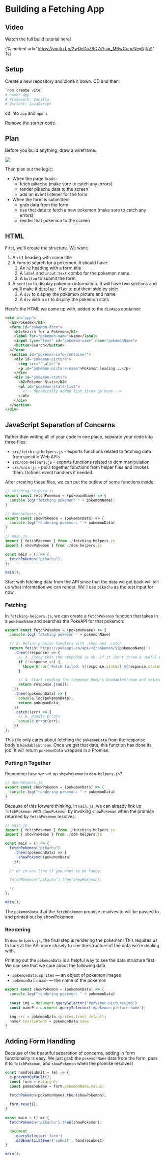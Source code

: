 # Building a Fetching App

## Video

Watch the full build tutorial here!

{% embed url="https://youtu.be/2wDeDaZ8C7c?si=_M6wCuncNeyNj1aY" %}

## Setup

Create a new repository and clone it down. CD and then:

```sh
`npm create vite`
# name: app
# Framework: Vanilla
# Variant: JavaScript
```

cd into `app` and `npm i`

Remove the starter code.

## Plan

Before you build anything, draw a wireframe:

![](../fullstack-curriculum/mod-3-async/pokedex-wireframe.svg)

Then plan out the logic:

* When the page loads:
  * fetch pikachu (make sure to catch any errors)
  * render pikachu data to the screen
  * add an event listener for the form
* When the form is submitted:
  * grab data from the form
  * use that data to fetch a new pokemon (make sure to catch any errors)
  * render that pokemon to the screen

## HTML

First, we'll create the structure. We want:

1. An `h1` heading with some title
2. A `form` to search for a pokemon. It should have:
   1. An `h2` heading with a form title
   2. A `label` and `input:text` combo for the pokemon name.
   3. A `button` to submit the form
3. A `section` to display pokemon information. It will have two sections and we'll make it `display: flex` to put them side by side:
   1. A `div` to display the pokemon picture and name
   2. A `div` with a `ul` to display the pokemon stats

Here's the HTML we came up with, added to the `div#app` container:

```html
<div id="app">
  <h1>Pokedex</h1>
  <form id="pokemon-form">
    <h2>Search for a Pokemon</h2>
    <label for="pokemon-name">Name</label>
    <input type="text" id="pokemon-name" name="pokemonName">
    <button>Search</button>
  </form>
  <section id="pokemon-info-container">
    <div id="pokemon-picture">
      <img src="" alt="">
      <p id="pokemon-picture-name">Pokemon loading...</p>
    </div>
    <div id="pokemon-stats">
      <h2>Pokemon Stats</h2>
      <ul id="pokemon-stats-list">
        <!-- dynamically added list items go here -->
      </ul>
    </div>
  </section>
</div>
```

## JavaScript Separation of Concerns

Rather than writing all of your code in one place, separate your code into three files:

* `src/fetching-helpers.js` - exports functions related to fetching data from specific Web APIs
* `src/dom-helpers.js` - exports functions related to dom manipulation
* `src/main.js` - pulls together functions from helper files and invokes them. Defines event handlers if needed.

After creating these files, we can put the outline of some functions inside:

```js
// fetching-helpers.js
export const fetchPokemon = (pokemonName) => {
  console.log("fetching pokemon: " + pokemonName);
}

// dom-helpers.js
export const showPokemon = (pokemonData) => {
  console.log("rendering pokemon: " + pokemonData)
}

// main.js
import { fetchPokemon } from ./fetching-helpers.js
import { showPokemon } from ./dom-helpers.js

const main = () => {
  fetchPokemon("pikachu");
};

main();
```

Start with fetching data from the API since that the data we get back will tell us what information we can render. We'll use `pikachu` as the test input for now.

### Fetching

In `fetching-helpers.js`, we can create a `fetchPokemon` function that takes in a `pokemonName` and searches the PokeAPI for that pokemon:

```js
export const fetchPokemon = (pokemonName) => {
  console.log('fetching pokemon ' + pokemonName)

  // 2. Define promise handlers with .then and .catch
  return fetch(`https://pokeapi.co/api/v2/pokemon/${pokemonName}`)
    .then((response) => {
      // 3. Check that the response is ok. If it isn't throw a useful error.
      if (!response.ok) {
        throw Error(`Fetch failed. ${response.status} ${response.statusText}`)
      }

      // 4. Start reading the response body's ReadableStream and return the promise
      return response.json();
    })
    .then((pokemonData) => {
      console.log(pokemonData);
      return pokemonData;
    })
    .catch((err) => {
      // 6. Handle Errors
      console.error(err);
    })
};
```

This file only cares about fetching the `pokemonData` from the response body's `ReadableStream`. Once we get that data, this function has done its job. It will return `pokemonData` wrapped in a Promise.

### Putting it Together

Remember how we set up `showPokemon` in `dom-helpers.js`?

```js
// dom-helpers.js
export const showPokemon = (pokemonData) => {
  console.log("rendering pokemon: " + pokemonData)
}
```

Because of this forward thinking, in `main.js`, we can already link up `fetchPokemon` with `showPokemon` by invoking `showPokemon` when the promise returned by `fetchPokemon` resolves.

```js
// main.js
import { fetchPokemon } from ./fetching-helpers.js
import { showPokemon } from ./dom-helpers.js

const main = () => {
  fetchPokemon("pikachu")
    .then((pokemonData) => {
      showPokemon(pokemonData)
    });
  
  /* or in one line if you want to be fancy:

  fetchPokemon("pikachu").then(showPokemon);

  */
};

main();
```

The `pokemonData` that the `fetchPokemon` promise resolves to will be passed to and printed out by showPokemon.

### Rendering

In `dom-helpers.js`, the final step is rendering the pokemon! This requires us to look at the API more closely to see the structure of the data we're dealing with.

Printing out the `pokemonData` is a helpful way to see the data structure first. We can see that we care about the following data:

* `pokemonData.sprites` — an object of pokemon images
* `pokemonData.name` — the name of the pokemon

```js
export const showPokemon = (pokemonData) => {
  console.log("rendering pokemon: " + pokemonData)
  
  const img = document.querySelector('#pokemon-picture>img')
  const nameP = document.querySelector('#pokemon-picture-name');

  img.src = pokemonData.sprites.front_default;
  nameP.textContent = pokemonData.name
}
```

## Adding Form Handling

Because of the beautiful separation of concerns, adding in form functionality is easy. We just grab the `pokemonName` data from the form, pass it to `fetchPokemon`, and `showPokemon` when the promise resolves!

```js
const handleSubmit = (e) => {
  e.preventDefault();
  const form = e.target;
  const pokemonName = form.pokemonName.value;

  fetchPokemon(pokemonName).then(showPokemon);
  
  form.reset();
}

const main = () => {
  fetchPokemon('pikachu').then(showPokemon);

  document
    .querySelector('form')
    .addEventListener('submit', handleSubmit)
}

main();
```

